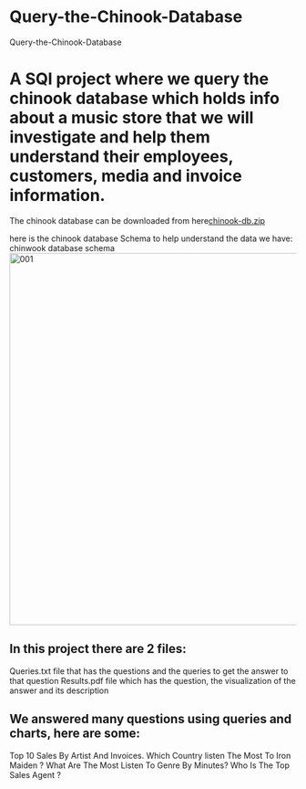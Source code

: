 # Query-the-Chinook-Database
Query-the-Chinook-Database
# A SQl project where we query the chinook database which holds info about a music store that we will investigate and help them understand their employees, customers, media and invoice information.
The chinook database can be downloaded from here[chinook-db.zip](https://github.com/AhmedSAAhmed/Query-the-Chinook-Database/files/9795692/chinook-db.3.zip)

here is the chinook database Schema to help understand the data we have:
chinwook database schema<img width="652" alt="001" src="https://user-images.githubusercontent.com/91282437/196058173-b3fc20c8-5ff1-4fda-9776-56cbbcb1fc5b.png">
## In this project there are 2 files:
Queries.txt file that has the questions and the queries to get the answer to that question
Results.pdf file which has the question, the visualization of the answer and its description
## We answered many questions using queries and charts, here are some:
Top 10 Sales By Artist And Invoices.
Which Country listen The Most To Iron Maiden ?
What Are The Most Listen To Genre By Minutes?
Who Is The Top Sales Agent ?
